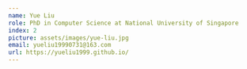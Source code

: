 ```yaml
---
name: Yue Liu
role: PhD in Computer Science at National University of Singapore
index: 2
picture: assets/images/yue-liu.jpg
email: yueliu19990731@163.com
url: https://yueliu1999.github.io/
---
```

